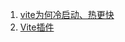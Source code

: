 
1. [vite为何冷启动、热更快](/articles/前端工程化/vite/vite为何冷启动、热更快.md)
2. [Vite插件](/articles/前端工程化/vite/Vite插件.md)